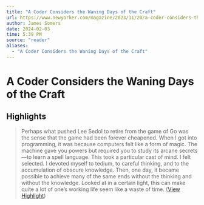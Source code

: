 ```yaml
---
title: "A Coder Considers the Waning Days of the Craft"
url: https://www.newyorker.com/magazine/2023/11/20/a-coder-considers-the-waning-days-of-the-craft
author: James Somers
date: 2024-02-03
time: 5:39 PM
source: "reader"
aliases:
  - "A Coder Considers the Waning Days of the Craft"
---
```

# A Coder Considers the Waning Days of the Craft

## Highlights
> Perhaps what pushed Lee Sedol to retire from the game of Go was the sense that the game had been forever cheapened. When I got into programming, it was because computers felt like a form of magic. The machine gave you powers but required you to study its arcane secrets—to learn a spell language. This took a particular cast of mind. I felt selected. I devoted myself to tedium, to careful thinking, and to the accumulation of obscure knowledge. Then, one day, it became possible to achieve many of the same ends without the thinking and without the knowledge. Looked at in a certain light, this can make quite a lot of one’s working life seem like a waste of time. ([View Highlight](https://read.readwise.io/read/01hh7ehvctwjra5vpja301xc7v))

